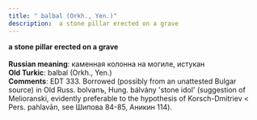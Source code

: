 ```yaml
---
title: " balbal (Orkh., Yen.)"
description:  a stone pillar erected on a grave
---
```

<strong> a stone pillar erected on a grave</strong><br><br>
<strong>Russian meaning</strong>:  каменная колонна на могиле, истукан<br>
<strong>Old Turkic</strong>:  balbal (Orkh., Yen.)<br>
<strong>Comments</strong>:  EDT 333. Borrowed (possibly from an unattested Bulgar source) in Old Russ. bolvanъ, Hung. bálvány 'stone idol' (suggestion of Melioranski, evidently preferable to the hypothesis of Korsch-Dmitriev < Pers. pahlavān, see Шипова 84-85, Аникин 114).<br>


